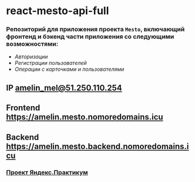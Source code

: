# react-mesto-api-full
### **Репозиторий для приложения проекта `Mesto`, включающий фронтенд и бэкенд части приложения со следующими возможностями:**
* _Aвторизации_
* _Регистрации пользователей_
* _Операции с карточками и пользователями_

## IP amelin_mel@51.250.110.254
## Frontend https://amelin.mesto.nomoredomains.icu
## Backend https://amelin.mesto.backend.nomoredomains.icu

### **[Проект Яндекс.Практикум](https://practicum.yandex.ru/)**
